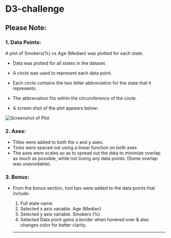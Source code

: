 # D3-challenge

## Please Note:

### 1. Data Points:

A plot of Smokers(%) vs Age (Median) was plotted for each state.
* Data was plotted for all states in the dataset.
* A circle was used to represent each data point.
* Each circle contains the two letter abbreviation for the state that it represents. 
* The abbreviation fits within the circumference of the circle.

* A screen shot of the plot appears below:

![Screenshot of Plot](/D3-challenge/D3Times.png)

### 2. Axes:

* Titles were added to both the x and y axes.
* Ticks were spaced out using a linear function on both axes
* The axes were scales so as to spread out the data to minimize overlap as much as possible, while not losing any data points. (Some overlap was unavoidable).


### 3. Bonus:

* From the bonus section, tool tips were added to the data points that include:

  1. Full state name.
  2. Selected x axis variable. Age (Median)
  3. Selected y axis variable. Smokers (%)
  4. Selected Data point gains a border when hovered over & also changes color for better clarity.



  ---
